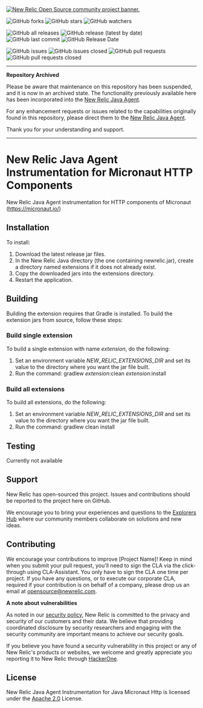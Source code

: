 <a href="https://opensource.newrelic.com/oss-category/#community-project"><picture><source media="(prefers-color-scheme: dark)" srcset="https://github.com/newrelic/opensource-website/raw/main/src/images/categories/dark/Community_Project.png"><source media="(prefers-color-scheme: light)" srcset="https://github.com/newrelic/opensource-website/raw/main/src/images/categories/Community_Project.png"><img alt="New Relic Open Source community project banner." src="https://github.com/newrelic/opensource-website/raw/main/src/images/categories/Community_Project.png"></picture></a>

![GitHub forks](https://img.shields.io/github/forks/newrelic/newrelic-java-micronaut-http?style=social)
![GitHub stars](https://img.shields.io/github/stars/newrelic/newrelic-java-micronaut-http?style=social)
![GitHub watchers](https://img.shields.io/github/watchers/newrelic/newrelic-java-micronaut-http?style=social)

![GitHub all releases](https://img.shields.io/github/downloads/newrelic/newrelic-java-micronaut-http/total)
![GitHub release (latest by date)](https://img.shields.io/github/v/release/newrelic/newrelic-java-micronaut-http)
![GitHub last commit](https://img.shields.io/github/last-commit/newrelic/newrelic-java-micronaut-http)
![GitHub Release Date](https://img.shields.io/github/release-date/newrelic/newrelic-java-micronaut-http)


![GitHub issues](https://img.shields.io/github/issues/newrelic/newrelic-java-micronaut-http)
![GitHub issues closed](https://img.shields.io/github/issues-closed/newrelic/newrelic-java-micronaut-http)
![GitHub pull requests](https://img.shields.io/github/issues-pr/newrelic/newrelic-java-micronaut-http)
![GitHub pull requests closed](https://img.shields.io/github/issues-pr-closed/newrelic/newrelic-java-micronaut-http)


---

**Repository Archived**

Please be aware that maintenance on this repository has been suspended, and it is now in an archived state. The functionality previously available here has been incorporated into the [New Relic Java Agent](https://github.com/newrelic/newrelic-java-agent).

For any enhancement requests or issues related to the capabilities originally found in this repository, please direct them to the [New Relic Java Agent](https://github.com/newrelic/newrelic-java-agent).

Thank you for your understanding and support.

---


# New Relic Java Agent Instrumentation for Micronaut HTTP Components

New Relic Java Agent instrumentation for HTTP components of Micronaut (https://micronaut.io/)

## Installation

To install:

1. Download the latest release jar files.
2. In the New Relic Java directory (the one containing newrelic.jar), create a directory named extensions if it does not already exist.
3. Copy the downloaded jars into the extensions directory.
4. Restart the application.   

## Building

Building the extension requires that Gradle is installed.
To build the extension jars from source, follow these steps:
### Build single extension
To build a single extension with name *extension*, do the following:
1. Set an environment variable *NEW_RELIC_EXTENSIONS_DIR* and set its value to the directory where you want the jar file built.
2. Run the command: gradlew *extension*:clean *extension*:install
### Build all extensions
To build all extensions, do the following:
1. Set an environment variable *NEW_RELIC_EXTENSIONS_DIR* and set its value to the directory where you want the jar file built.
2. Run the command: gradlew clean install

## Testing
Currently not available

## Support

New Relic has open-sourced this project. Issues and contributions should be reported to the project here on GitHub.

We encourage you to bring your experiences and questions to the [Explorers Hub](https://discuss.newrelic.com) where our community members collaborate on solutions and new ideas.

## Contributing

We encourage your contributions to improve [Project Name]! Keep in mind when you submit your pull request, you'll need to sign the CLA via the click-through using CLA-Assistant. You only have to sign the CLA one time per project. If you have any questions, or to execute our corporate CLA, required if your contribution is on behalf of a company, please drop us an email at opensource@newrelic.com.

**A note about vulnerabilities**

As noted in our [security policy](../../security/policy), New Relic is committed to the privacy and security of our customers and their data. We believe that providing coordinated disclosure by security researchers and engaging with the security community are important means to achieve our security goals.

If you believe you have found a security vulnerability in this project or any of New Relic's products or websites, we welcome and greatly appreciate you reporting it to New Relic through [HackerOne](https://hackerone.com/newrelic).

## License

New Relic Java Agent Instrumentation for Java Micronaut Http is licensed under the [Apache 2.0](http://apache.org/licenses/LICENSE-2.0.txt) License.


